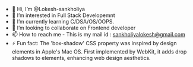 - 👋 Hi, I’m @Lokesh-sankholiya
- 👀 I’m interested in Full Stack Developemnt
- 🌱 I’m currently learning C/DSA/OS/OOPS.
- 💞️ I’m looking to collaborate on Frontend developer
- 📫 How to reach me - This is my mail id : sankholiyalokesh@gmail.com
- ⚡ Fun fact: The 'box-shadow' CSS property was inspired by design elements in Apple's Mac OS. First implemented by WebKit, it adds drop shadows to elements, enhancing web design aesthetics.

<!---
Lokesh-sankholiya/Lokesh-sankholiya is a ✨ special ✨ repository because its `README.md` (this file) appears on your GitHub profile.
You can click the Preview link to take a look at your changes.
--->
